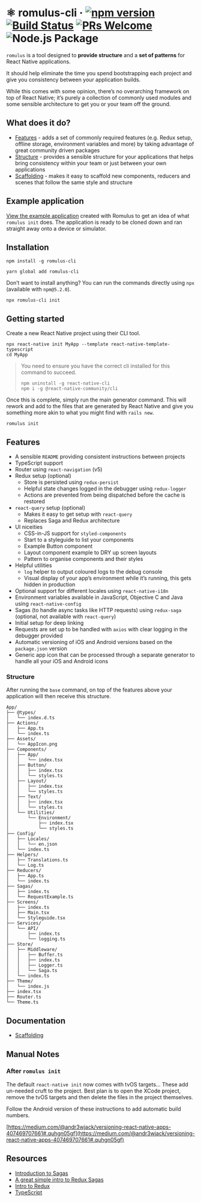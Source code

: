 # ⚛️ romulus-cli &middot; [![npm version](https://img.shields.io/npm/v/romulus-cli.svg)](https://www.npmjs.com/package/romulus-cli) [![Build Status](https://semaphoreci.com/api/v1/simpleweb/romulus-cli/branches/main/shields_badge.svg)](https://semaphoreci.com/simpleweb/romulus-cli) [![PRs Welcome](https://img.shields.io/badge/PRs-welcome-brightgreen.svg)](.github/CONTRIBUTING.md#sending-a-pull-request) ![Node.js Package](https://github.com/simpleweb/romulus-cli/workflows/Node.js%20Package/badge.svg?branch=main&event=release)

`romulus` is a tool designed to **provide structure** and a **set of patterns**
for React Native applications.

It should help eliminate the time you spend bootstrapping each project and
give you consistency between your application builds.

While this comes with some opinion, there’s no overarching framework on top of
React Native; it’s purely a collection of commonly used modules and some sensible
architecture to get you or your team off the ground.

## What does it do?

- [Features](#features) - adds a set of commonly required features (e.g. Redux setup,
  offline storage, environment variables and more) by taking advantage of great
  community driven packages
- [Structure](#structure) - provides a sensible structure for your applications that helps bring
  consistency within your team or just between your own applications
- [Scaffolding](#documentation) - makes it easy to scaffold new components, reducers
  and scenes that follow the same style and structure

## Example application

[View the example application](https://github.com/simpleweb/romulus-example) created with Romulus
to get an idea of what `romulus init` does. The application is ready to be cloned down and ran
straight away onto a device or simulator.

## Installation

```
npm install -g romulus-cli
```

```
yarn global add romulus-cli
```

Don’t want to install anything? You can run the commands directly using
`npx` (available with `npm@5.2.0`).

```
npx romulus-cli init
```

## Getting started

Create a new React Native project using their CLI tool.

```
npx react-native init MyApp --template react-native-template-typescript
cd MyApp
```

> You need to ensure you have the correct cli installed for this command to succeed.
>
> ```
> npm uninstall -g react-native-cli
> npm i -g @react-native-community/cli
> ```

Once this is complete, simply run the main generator command. This will rework
and add to the files that are generated by React Native and give you something
more akin to what you might find with `rails new`.

```
romulus init
```

## Features

- A sensible `README` providing consistent instructions between projects
- TypeScript support
- Router using `react-navigation` (v5)
- Redux setup (optional)
  - Store is persisted using `redux-persist`
  - Helpful state changes logged in the debugger using `redux-logger`
  - Actions are prevented from being dispatched before the cache is restored
- `react-query` setup (optional)
  - Makes it easy to get setup with `react-query`
  - Replaces Saga and Redux architecture
- UI niceities
  - CSS-in-JS support for `styled-components`
  - Start to a styleguide to list your components
  - Example Button component
  - Layout component example to DRY up screen layouts
  - Pattern to organise components and their styles
- Helpful utilities
  - `log` helper to output coloured logs to the debug console
  - Visual display of your app’s environment while it’s running, this gets hidden
    in production
- Optional support for different locales using `react-native-i18n`
- Environment variables available in JavaScript, Objective C and Java using
  `react-native-config`
- Sagas (to handle async tasks like HTTP requests) using `redux-saga` (optional, not available with `react-query`)
- Initial setup for deep linking
- Requests are set up to be handled with `axios` with clear logging in the
  debugger provided
- Automatic versioning of iOS and Android versions based on the `package.json`
  version
- Generic app icon that can be processed through a separate generator to handle
  all your iOS and Android icons

### Structure

After running the `base` command, on top of the features above your application
will then receive this structure.

```
App/
├── @types/
│   └── index.d.ts
├── Actions/
│   ├── App.ts
│   └── index.ts
├── Assets/
│   └── AppIcon.png
├── Components/
│   ├── App/
│   │   └── index.tsx
│   ├── Button/
│   │   ├── index.tsx
│   │   └── styles.ts
│   ├── Layout/
│   │   ├── index.tsx
│   │   └── styles.ts
│   ├── Text/
│   │   ├── index.tsx
│   │   └── styles.ts
│   └── Utilities/
│       └── Environment/
│           ├── index.tsx
│           └── styles.ts
├── Config/
│   ├── Locales/
│   │   └── en.json
│   └── index.ts
├── Helpers/
│   ├── Translations.ts
│   └── Log.ts
├── Reducers/
│   ├── App.ts
│   └── index.ts
├── Sagas/
│   ├── index.ts
│   └── RequestExample.ts
├── Screens/
│   ├── index.ts
│   ├── Main.tsx
│   └── Styleguide.tsx
├── Services/
│   └── API/
│       ├── index.ts
│       └── logging.ts
├── Store/
│   ├── Middleware/
│   │   ├── Buffer.ts
│   │   ├── index.ts
│   │   ├── Logger.ts
│   │   └── Saga.ts
│   └── index.ts
├── Theme/
│   └── index.js
├── index.tsx
├── Router.ts
└── Theme.ts
```

## Documentation

- [Scaffolding](docs/commands.md)

## Manual Notes

### After `romulus init`

The default `react-native init` now comes with tvOS targets... These add un-needed cruft to the project. Best plan is to open the XCode project, remove the tvOS targets and then delete the files in the project themselves.

Follow the Android version of these instructions to add automatic build numbers.

[https://medium.com/@andr3wjack/versioning-react-native-apps-407469707661#.quhgn05gf](https://medium.com/@andr3wjack/versioning-react-native-apps-407469707661#.quhgn05gf)

## Resources

- [Introduction to Sagas](https://redux-saga.github.io/redux-saga/docs/introduction/BeginnerTutorial.html)
- [A great simple intro to Redux Sagas](https://www.youtube.com/watch?v=msx0Qiu8NxQ&list=PLw7fHewFA6OTyUnLiZ1HQvYdzjp9ARMQw)
- [Intro to Redux](http://redux.js.org/docs/basics/Reducers.html)
- [TypeScript](https://www.typescriptlang.org/)
